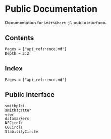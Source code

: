 # Public Documentation

Documentation for `SmithChart.jl` public interface.

## Contents

```@contents
Pages = ["api_reference.md"]
Depth = 2:2
```

## Index
```@index
Pages = ["api_reference.md"]
```

## Public Interface

```@docs
smithplot
smithscatter
vswr
datamarkers
NFCircle
CGCircle
StabilityCircle
```


